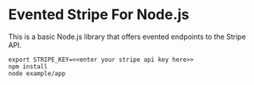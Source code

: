 # Evented Stripe For Node.js
This is a basic Node.js library that offers evented endpoints to the Stripe API.

````
export STRIPE_KEY=<<enter your stripe api key here>>
npm install
node example/app
````